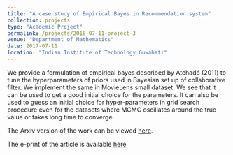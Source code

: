 ```yaml
---
title: "A case study of Empirical Bayes in Recommendation system"
collection: projects
type: "Academic Project"
permalink: /projects/2016-07-11-project-3
venue: "Department of Mathematics"
date: 2017-07-11
location: "Indian Institute of Technology Guwahati"
---
```


We provide a formulation of empirical bayes described by Atchadé (2011) to tune the hyperparameters of priors used in Bayesian set up of collaborative filter. We implement the same in MovieLens small dataset. We see that it can be used to get a good initial choice for the parameters. It can also be used to guess an initial choice for hyper-parameters in grid search procedure even for the datasets where MCMC oscillates around the true value or takes long time to converge.

The Arxiv version of the work can be viewed [here](https://arxiv.org/pdf/1707.02294.pdf).

The e-print of the article is available [here](http://www.tandfonline.com/eprint/P63VhqP5wpNJjqqTe9V3/full)